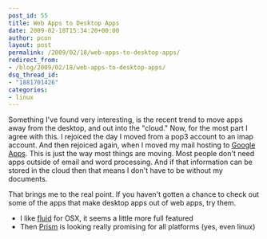 ```yaml
---
post_id: 55
title: Web Apps to Desktop Apps
date: 2009-02-18T15:34:20+00:00
author: pcon
layout: post
permalink: /2009/02/18/web-apps-to-desktop-apps/
redirect_from:
- /blog/2009/02/18/web-apps-to-desktop-apps/
dsq_thread_id:
- "1881701426"
categories:
- linux
---
```

Something I've found very interesting, is the recent trend to move apps away from the desktop, and out into the "cloud." Now, for the most part I agree with this. I rejoiced the day I moved from a pop3 account to an imap account. And then rejoiced again, when I moved my mail hosting to [Google Apps](http://www.google.com/apps/). This is just the way most things are moving.  Most people don't need apps outside of email and word processing.  And if that information can be stored in the cloud then that means I don't have to be without my documents.

That brings me to the real point.  If you haven't gotten a chance to check out some of the apps that make desktop apps out of web apps, try them.

* I like [fluid](http://fluidapp.com/) for OSX, it seems a little more full featured
* Then [Prism](http://labs.mozilla.com/projects/prism/) is looking really promising for all platforms (yes, even linux)

<!--more-->